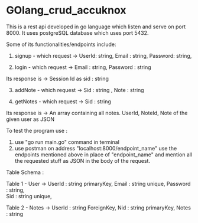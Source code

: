 # GOlang_crud_accuknox
This is a rest api developed in go language which listen and serve on port 8000. It uses postgreSQL database which uses port 5432.

Some of its functionalities/endpoints include:

1) signup - 
which request ->
  UserId:	string, 
	Email	:	string, 
	Password:	string, 
  
2) login - which request -> 
  Email	:	string, 
  Password :	string
  
 Its response is ->
  Session Id as sid   :  string
   
3) addNote - which request -> 
  Sid 	: string	, 
	Note	: string	

4) getNotes - which request ->
  Sid	:	string
 
 Its response is ->
  An array containing all notes. UserId, NoteId, Note of the given user as JSON

To test the program use :
1) use "go run main.go" command in terminal
2) use postman on address
    "localhost:8000/endpoint_name"
use the endpoints mentioned above in place of "endpoint_name" and mention all the requested stuff as JSON in the body of the request.


Table Schema :

Table 1 - User -> 
UserId	:	string	primaryKey, 
Email	:	string 	unique, 
Password :	string, 	 
Sid	:		string	unique, 

Table 2 - Notes ->
UserId	:	string	ForeignKey, 
Nid	:		string	primaryKey, 
Notes	:	string
